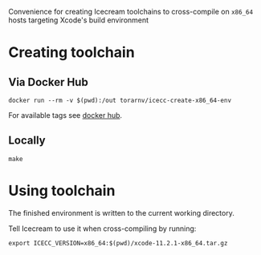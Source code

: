 Convenience for creating Icecream toolchains to cross-compile
on `x86_64` hosts targeting Xcode's build environment

# Creating toolchain

## Via Docker Hub

`docker run --rm -v $(pwd):/out torarnv/icecc-create-x86_64-env`

For available tags see [docker hub](https://hub.docker.com/r/torarnv/icecc-create-x86_64-env/tags).

## Locally

`make`

# Using toolchain

The finished environment is written to the current working directory.

Tell Icecream to use it when cross-compiling by running:

`export ICECC_VERSION=x86_64:$(pwd)/xcode-11.2.1-x86_64.tar.gz`
